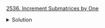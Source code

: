 [2536. Increment Submatrices by One](https://leetcode.com/contest/weekly-contest-328/problems/increment-submatrices-by-one/)

<details><summary>Solution</summary>

![](../../../../assets/2536.png)

</details>
